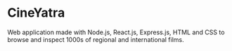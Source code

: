 # CineYatra
Web application made with Node.js, React.js, Express.js, HTML and CSS to browse and inspect 1000s of regional and international films. 
